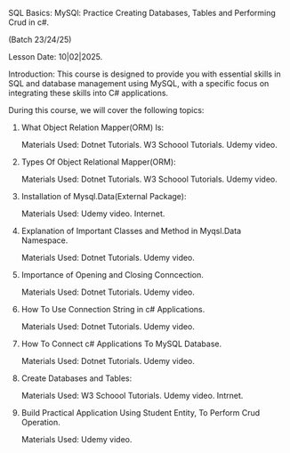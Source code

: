 
SQL Basics: MySQl: Practice Creating Databases, Tables and Performing Crud in c#.

(Batch 23/24/25)

Lesson Date: 10|02|2025.

Introduction:
This course is designed to provide you with essential skills in SQL and database management using MySQL,
with a specific focus on integrating these skills into C# applications.

During this course, we will cover the following topics:

1. What Object Relation Mapper(ORM) Is:
	
	Materials Used:
	Dotnet Tutorials.
	W3 Schoool Tutorials.
	Udemy video.

2. Types Of Object Relational Mapper(ORM):

	Materials Used:
	Dotnet Tutorials.
	W3 Schoool Tutorials.
	Udemy video.

3. Installation of Mysql.Data(External Package):

	Materials Used:
	Udemy video.
	Internet.

4. Explanation of Important Classes and Method in Myqsl.Data Namespace.

	Materials Used:
	Dotnet Tutorials.
	Udemy video.

5. Importance of Opening and Closing Conncection.

	Materials Used:
	Dotnet Tutorials.
	Udemy video.

6. How To Use Connection String in c# Applications.

	Materials Used:
	Dotnet Tutorials.
	Udemy video.


7. How To Connect c# Applications To MySQL Database.

	Materials Used:
	Dotnet Tutorials.
	Udemy video.

8. Create Databases and Tables:

	Materials Used:
	W3 Schoool Tutorials.
	Udemy video.
	Intrnet.

9. Build Practical Application Using Student Entity, To Perform Crud Operation.

	Materials Used:
	Udemy video.
	
